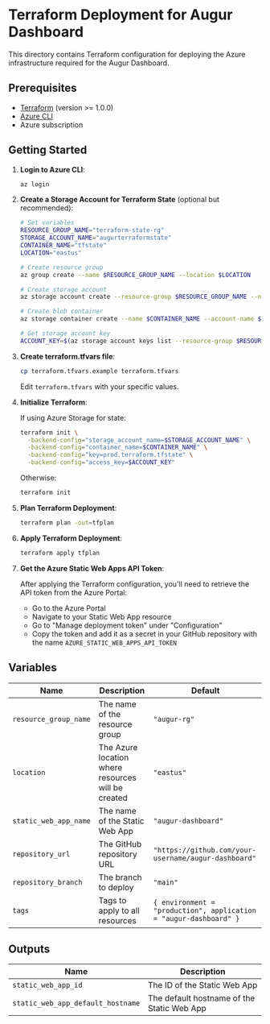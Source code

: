 # Terraform Deployment for Augur Dashboard

This directory contains Terraform configuration for deploying the Azure infrastructure required for the Augur Dashboard.

## Prerequisites

- [Terraform](https://www.terraform.io/downloads.html) (version >= 1.0.0)
- [Azure CLI](https://docs.microsoft.com/en-us/cli/azure/install-azure-cli)
- Azure subscription

## Getting Started

1. **Login to Azure CLI**:

   ```bash
   az login
   ```

2. **Create a Storage Account for Terraform State** (optional but recommended):

   ```bash
   # Set variables
   RESOURCE_GROUP_NAME="terraform-state-rg"
   STORAGE_ACCOUNT_NAME="augurterraformstate"
   CONTAINER_NAME="tfstate"
   LOCATION="eastus"

   # Create resource group
   az group create --name $RESOURCE_GROUP_NAME --location $LOCATION

   # Create storage account
   az storage account create --resource-group $RESOURCE_GROUP_NAME --name $STORAGE_ACCOUNT_NAME --sku Standard_LRS --encryption-services blob

   # Create blob container
   az storage container create --name $CONTAINER_NAME --account-name $STORAGE_ACCOUNT_NAME

   # Get storage account key
   ACCOUNT_KEY=$(az storage account keys list --resource-group $RESOURCE_GROUP_NAME --account-name $STORAGE_ACCOUNT_NAME --query [0].value -o tsv)
   ```

3. **Create terraform.tfvars file**:

   ```bash
   cp terraform.tfvars.example terraform.tfvars
   ```

   Edit `terraform.tfvars` with your specific values.

4. **Initialize Terraform**:

   If using Azure Storage for state:

   ```bash
   terraform init \
     -backend-config="storage_account_name=$STORAGE_ACCOUNT_NAME" \
     -backend-config="container_name=$CONTAINER_NAME" \
     -backend-config="key=prod.terraform.tfstate" \
     -backend-config="access_key=$ACCOUNT_KEY"
   ```

   Otherwise:

   ```bash
   terraform init
   ```

5. **Plan Terraform Deployment**:

   ```bash
   terraform plan -out=tfplan
   ```

6. **Apply Terraform Deployment**:

   ```bash
   terraform apply tfplan
   ```

7. **Get the Azure Static Web Apps API Token**:

   After applying the Terraform configuration, you'll need to retrieve the API token from the Azure Portal:

   - Go to the Azure Portal
   - Navigate to your Static Web App resource
   - Go to "Manage deployment token" under "Configuration"
   - Copy the token and add it as a secret in your GitHub repository with the name `AZURE_STATIC_WEB_APPS_API_TOKEN`

## Variables

| Name | Description | Default |
|------|-------------|---------|
| `resource_group_name` | The name of the resource group | `"augur-rg"` |
| `location` | The Azure location where resources will be created | `"eastus"` |
| `static_web_app_name` | The name of the Static Web App | `"augur-dashboard"` |
| `repository_url` | The GitHub repository URL | `"https://github.com/your-username/augur-dashboard"` |
| `repository_branch` | The branch to deploy | `"main"` |
| `tags` | Tags to apply to all resources | `{ environment = "production", application = "augur-dashboard" }` |

## Outputs

| Name | Description |
|------|-------------|
| `static_web_app_id` | The ID of the Static Web App |
| `static_web_app_default_hostname` | The default hostname of the Static Web App | 